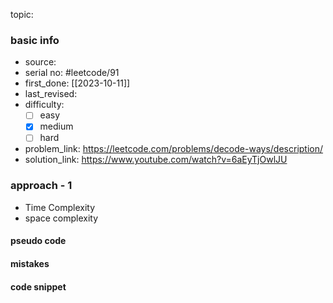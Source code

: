 topic:

### basic info
- source: 
- serial no: #leetcode/91 
- first_done: [[2023-10-11]]
- last_revised:
- difficulty:
	- [ ] easy
	- [x] medium
	- [ ] hard
- problem_link: https://leetcode.com/problems/decode-ways/description/
- solution_link: https://www.youtube.com/watch?v=6aEyTjOwlJU

### approach - 1
- Time Complexity
- space complexity

#### pseudo code

#### mistakes

#### code snippet
```python

```